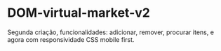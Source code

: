 # DOM-virtual-market-v2
Segunda criação, funcionalidades: adicionar, remover, procurar itens, e agora com responsividade CSS mobile first.
